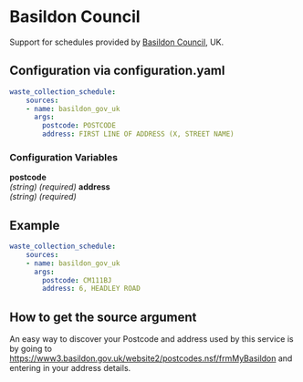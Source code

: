 # Basildon Council

Support for schedules provided by [Basildon Council](https://www3.basildon.gov.uk/website2/postcodes.nsf/frmMyBasildon), UK.

## Configuration via configuration.yaml

```yaml
waste_collection_schedule:
    sources:
    - name: basildon_gov_uk
      args:
        postcode: POSTCODE
        address: FIRST LINE OF ADDRESS (X, STREET NAME)
```

### Configuration Variables

**postcode**  
*(string) (required)*
**address**  
*(string) (required)*

## Example

```yaml
waste_collection_schedule:
    sources:
    - name: basildon_gov_uk
      args:
        postcode: CM111BJ
        address: 6, HEADLEY ROAD
```

## How to get the source argument

An easy way to discover your Postcode and address used by this service is by going to <https://www3.basildon.gov.uk/website2/postcodes.nsf/frmMyBasildon> and entering in your address details.
